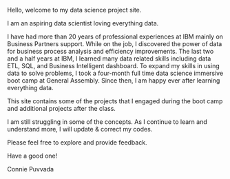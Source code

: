 Hello, welcome to my data science project site. 

I am an aspiring data scientist loving everything data. 

I have had more than 20 years of professional experiences at IBM mainly on Business Partners support. While on the job, I discovered the power of data for business process analysis and efficiency improvements. The last two and a half years at IBM, I learned many data related skills including data ETL, SQL, and Business Intelligent dashboard. To expand my skills in using data to solve problems, I took a four-month full time data science immersive boot camp at General Assembly. Since then, I am happy ever after learning everything data. 

This site contains some of the projects that I engaged during the boot camp and additional projects after the class. 

I am still struggling in some of the concepts. As I continue to learn and understand more, I will update & correct my codes. 

Please feel free to explore and provide feedback. 

Have a good one!

Connie Puvvada

